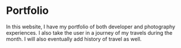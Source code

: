 # Portfolio
In this website, I have my portfolio of both developer and photography experiences. I also take the user in a journey of my travels during the month. I will also eventually add history of travel as well.
